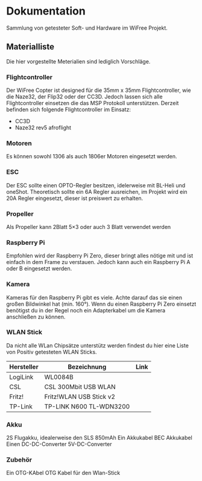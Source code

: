 # Dokumentation
Sammlung von getesteter Soft- und Hardware im WiFree Projekt.

## Materialliste
Die hier vorgestellte Meterialien sind lediglich Vorschläge. 

### Flightcontroller
Der WiFree Copter ist designed für die 35mm x 35mm Flightcontroller, wie die Naze32, der Flip32 oder der CC3D. Jedoch lassen sich alle Flightcontroller einsetzen die das MSP Protokoll unterstützen. 
Derzeit befinden sich folgende Flightcontroller im Einsatz:

* CC3D
* Naze32 rev5 afroflight

### Motoren
Es können sowohl 1306 als auch 1806er Motoren eingesetzt werden. 

### ESC
Der ESC sollte einen OPTO-Regler besitzen, idelerweise mit BL-Heli und oneShot. Theoretisch sollte ein 6A Regler ausreichen, im Projekt wird ein 20A Regler eingesetzt, dieser ist preiswert zu erhalten.

### Propeller
Als Propeller kann 2Blatt 5×3 oder auch 3 Blatt verwendet werden

### Raspberry Pi
Empfohlen wird der Raspberry Pi Zero, dieser bringt alles nötige mit und ist einfach in dem Frame zu verstauen. Jedoch kann auch ein Raspberry Pi A oder B eingesetzt werden.

### Kamera
Kameras für den Raspberry Pi gibt es viele. Achte darauf das sie einen großen Bildwinkel hat (min. 160°). Wenn du einen Raspberry Pi Zero einsetzt benötigst du in der Regel noch ein Adapterkabel um die Kamera anschließen zu können.

### WLAN Stick
Da nicht alle WLan Chipsätze unterstütz werden findest du hier eine Liste von Positiv getesteten WLAN Sticks.

| Hersteller | Bezeichnung | Link |
| -------- | -------- | -------- |
| LogiLink | WL0084B  |      |
| CSL | CSL 300Mbit USB WLAN | |
| Fritz! | Fritz!WLAN USB Stick v2 | |
| TP-Link | TP-LINK N600 TL-WDN3200 | |

### Akku
2S Flugakku, idealerweise den SLS 850mAh
Ein Akkukabel BEC Akkukabel
Einen DC-DC-Converter 5V-DC-Converter

### Zubehör
Ein OTG-KAbel OTG Kabel für den Wlan-Stick
